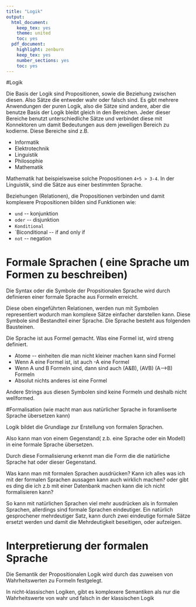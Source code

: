 ```yaml
---
title: "Logik"
output:
  html_document:
    keep_tex: yes
    theme: united
    toc: yes
  pdf_document:
    highlight: zenburn
    keep_tex: yes
    number_sections: yes
    toc: yes
---
```



#Logik

Die Basis der Logik sind Propositionen, sowie die Beziehung zwischen diesen. Also Sätze die entweder wahr oder falsch sind. 
Es gibt mehrere Anwendungen der puren Logik, also die Sätze sind andere, aber die benutze Basis der Logik bleibt gleich in den Bereichen.
Jeder dieser Bereiche benutzt unterschiedliche Sätze und verbindet diese mit Konnektoren um damit Bedeutungen aus dem jeweiligen Bereich zu kodierne. Diese Bereiche sind z.B.

* Informatik
* Elektrotechnik
* Linguistik
* Philosophie
* Mathematik


Mathematik hat beispielsweise solche Propositionen `4+5 > 3-4`.
In der Linguistik, sind die Sätze aus einer bestimmten Sprache.

Beziehungen (Relationen), die Propositionen verbinden und damit komplexere Propositionen bilden sind Funktionen wie:

* `und` -- konjunktion
* `oder` -- disjunktion
* `Konditional` 
* `Biconditional -- if and only if 
* `not` -- negation

# Formale Sprachen ( eine Sprache um Formen zu beschreiben)
Die Syntax oder die Symbole der Propsitionalen Sprache wird durch definieren einer formale Sprache aus Formeln erreicht.

Diese oben eingeführten Relationen, werden nun mit Symbolen representiert wodurch man komplexe Sätze einfacher darstellen kann. Diese Symbole sind Bestandteil einer Sprache.
Die Sprache besteht aus folgenden Bausteinen.

Die Sprache ist aus Formel gemacht. Was eine Formel ist, wird streng definiert.

* Atome -- einheiten die man nicht kleiner machen kann sind Formel
* Wenn A eine Formel ist, ist auch -A eine Formel
* Wenn A und B Formeln sind, dann sind auch (A&B), (AVB) (A-->B) Formeln
* Absolut nichts anderes ist eine Formel

Andere Strings aus diesen Symbolen sind keine Formeln und deshalb nicht wellformed.

#Formalisation (wie macht man aus natürlicher Sprache  in foramliserte Sprache übersetzen kann) 

Logik bildet die Grundlage zur Erstellung von formalen Sprachen.

Also kann man von einem Gegenstand( z.b. eine Sprache oder ein Modell) in eine formale Sprache übersetzen.

Durch diese Formalisierung erkennt man die Form die die natürliche Sprache hat oder dieser Gegenstand.

Was kann man mit formalen Sprachen ausdrücken?
Kann ich alles was ich mit der formalen Sprachen aussagen kann auch wirklich machen? oder gibt es ding die ich z.b mit einer Datenbank machen kann die ich nicht formalisieren kann?

So kann mit natürlichen Sprachen viel mehr ausdrücken als in formalen Sprachen, allerdings sind formale Sprachen eindeutiger.
Ein natürlich gesprochener mehrdeutiger Satz, kann durch zwei eindeutige formale Sätze ersetzt werden und damit die Mehrdeutigkeit beseitigen, oder aufzeigen.

# Interpretierung der formalen Sprache

Die Semantik der Propositionalen Logik wird durch das zuweisen von Wahrheitswerten zu Formeln festgelegt.

In nicht-klassischen Logiken, gibt es komplexere Semantiken als nur die Wahrheitswerte von wahr und falsch in der klassischen Logik

